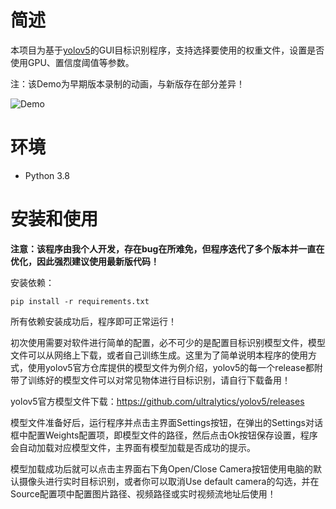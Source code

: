 # 简述
本项目为基于[yolov5](https://github.com/ultralytics/yolov5)的GUI目标识别程序，支持选择要使用的权重文件，设置是否使用GPU、置信度阈值等参数。

注：该Demo为早期版本录制的动画，与新版存在部分差异！

![Demo](demo.gif)

# 环境
- Python 3.8

# 安装和使用

**注意：该程序由我个人开发，存在bug在所难免，但程序迭代了多个版本并一直在优化，因此强烈建议使用最新版代码！**

安装依赖：

```shell
pip install -r requirements.txt
```

所有依赖安装成功后，程序即可正常运行！

初次使用需要对软件进行简单的配置，必不可少的是配置目标识别模型文件，模型文件可以从网络上下载，或者自己训练生成。这里为了简单说明本程序的使用方式，使用yolov5官方仓库提供的模型文件为例介绍，yolov5的每一个release都附带了训练好的模型文件可以对常见物体进行目标识别，请自行下载备用！

yolov5官方模型文件下载：https://github.com/ultralytics/yolov5/releases

模型文件准备好后，运行程序并点击主界面Settings按钮，在弹出的Settings对话框中配置Weights配置项，即模型文件的路径，然后点击Ok按钮保存设置，程序会自动加载对应模型文件，主界面有模型加载是否成功的提示。

模型加载成功后就可以点击主界面右下角Open/Close Camera按钮使用电脑的默认摄像头进行实时目标识别，或者你可以取消Use default camera的勾选，并在Source配置项中配置图片路径、视频路径或实时视频流地址后使用！

